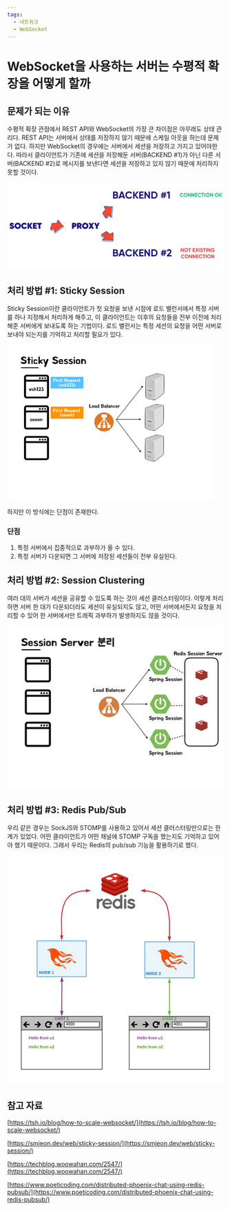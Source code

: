 ```yaml
---
tags:
  - 네트워크
  - WebSocket
---
```

# WebSocket을 사용하는 서버는 수평적 확장을 어떻게 할까

## 문제가 되는 이유

수평적 확장 관점에서 REST API와 WebSocket의 가장 큰 차이점은 아무래도 상태 관리다. REST API는 서버에서 상태를 저장하지 않기 때문에 스케일 아웃을 하는데 문제가 없다. 하지만 WebSocket의 경우에는 서버에서 세션을 저장하고 가지고 있어야한다. 따라서 클라이언트가 기존에 세션을 저장해둔 서버(BACKEND #1)가 아닌 다른 서버(BACKEND #2)로 메시지를 보낸다면 세션을 저장하고 있지 않기 때문에 처리하지 못할 것이다.

![Untitled](assets/Untitled-4550691.png)

## 처리 방법 #1: Sticky Session

Sticky Session이란 클라이언트가 첫 요청을 보낸 시점에 로드 밸런서에서 특정 서버를 하나 지정해서 처리하게 해주고, 이 클라이언트는 이후의 요청들을 전부 이전에 처리해준 서버에게 보내도록 하는 기법이다. 로드 밸런서는 특정 세션의 요청을 어떤 서버로 보내야 되는지를 기억하고 처리할 필요가 있다.

![sticky-session.gif](assets/sticky-session.gif)

하지만 이 방식에는 단점이 존재한다.

### 단점

1. 특정 서버에서 집중적으로 과부하가 올 수 있다.
2. 특정 서버가 다운되면 그 서버에 저장된 세션들이 전부 유실된다.

## 처리 방법 #2: Session Clustering

여러 대의 서버가 세션을 공유할 수 있도록 하는 것이 세션 클러스터링이다. 이렇게 처리하면 서버 한 대가 다운되더라도 세션이 유실되지도 않고, 어떤 서버에서든지 요청을 처리할 수 있어 한 서버에서만 트래픽 과부하가 발생하지도 않을 것이다. 

![Untitled](assets/Untitled%201-4550699.png)

## 처리 방법 #3: Redis Pub/Sub

우리 같은 경우는 SockJS와 STOMP를 사용하고 있어서 세션 클러스터링만으로는 한계가 있었다. 어떤 클라이언트가 어떤 채널에 STOMP 구독을 했는지도 기억하고 있어야 했기 때문이다. 그래서 우리는 Redis의 pub/sub 기능을 활용하기로 했다. 

![Untitled](assets/Untitled%202-4550703.png)

## 참고 자료

[https://tsh.io/blog/how-to-scale-websocket/](https://tsh.io/blog/how-to-scale-websocket/)

[https://smjeon.dev/web/sticky-session/](https://smjeon.dev/web/sticky-session/)

[https://techblog.woowahan.com/2547/](https://techblog.woowahan.com/2547/)

[https://www.poeticoding.com/distributed-phoenix-chat-using-redis-pubsub/](https://www.poeticoding.com/distributed-phoenix-chat-using-redis-pubsub/)